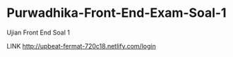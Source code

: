 # Purwadhika-Front-End-Exam-Soal-1
Ujian Front End Soal 1

LINK
http://upbeat-fermat-720c18.netlify.com/login
